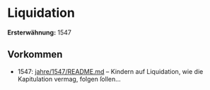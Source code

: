 # Liquidation

**Ersterwähnung:** 1547

## Vorkommen
- 1547: [jahre/1547/README.md](../jahre/1547/README.md) – Kindern auf Liquidation, wie die Kapitulation
vermag, folgen ſollen...

